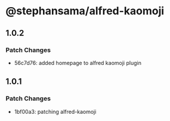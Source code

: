 # @stephansama/alfred-kaomoji

## 1.0.2

### Patch Changes

- 56c7d76: added homepage to alfred kaomoji plugin

## 1.0.1

### Patch Changes

- 1bf00a3: patching alfred-kaomoji
